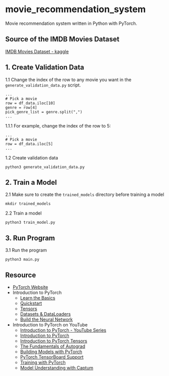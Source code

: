 # movie_recommendation_system
Movie recommendation system written in Python with PyTorch.

## Source of the IMDB Movies Dataset
[IMDB Movies Dataset - kaggle](https://www.kaggle.com/datasets/harshitshankhdhar/imdb-dataset-of-top-1000-movies-and-tv-shows)

## 1. Create Validation Data

1.1 Change the index of the row to any movie you want in the `generate_validation_data.py` script.
```
...
# Pick a movie
row = df_data.iloc[10]
genre = row[4]
pick_genre_list = genre.split(",")
...
```

1.1.1 For example, change the index of the row to 5:
```
...
# Pick a movie
row = df_data.iloc[5]
...
```

1.2 Create validation data
```
python3 generate_validation_data.py
```

## 2. Train a Model
2.1 Make sure to create the `trained_models` directory before training a model
```
mkdir trained_models
```

2.2 Train a model
```
python3 train_model.py
```

## 3. Run Program
3.1 Run the program
```
python3 main.py
```

## Resource
- [PyTorch Website](https://pytorch.org)
- Introduction to PyTorch
  - [Learn the Basics](https://pytorch.org/tutorials/beginner/basics/intro.html)
  - [Quickstart](https://pytorch.org/tutorials/beginner/basics/quickstart_tutorial.html)
  - [Tensors](https://pytorch.org/tutorials/beginner/basics/tensorqs_tutorial.html)
  - [Datasets & DataLoaders](https://pytorch.org/tutorials/beginner/basics/data_tutorial.html)
  - [Build the Neural Network](https://pytorch.org/tutorials/beginner/basics/buildmodel_tutorial.html)
- Introduction to PyTorch on YouTube
  - [Introduction to PyTorch - YouTube Series](https://pytorch.org/tutorials/beginner/introyt.html)
  - [Introduction to PyTorch](https://pytorch.org/tutorials/beginner/introyt/introyt1_tutorial.html)
  - [Introduction to PyTorch Tensors](https://pytorch.org/tutorials/beginner/introyt/tensors_deeper_tutorial.html)
  - [The Fundamentals of Autograd](https://pytorch.org/tutorials/beginner/introyt/autogradyt_tutorial.html)
  - [Building Models with PyTorch](https://pytorch.org/tutorials/beginner/introyt/modelsyt_tutorial.html)
  - [PyTorch TensorBoard Support](https://pytorch.org/tutorials/beginner/introyt/tensorboardyt_tutorial.html)
  - [Training with PyTorch](https://pytorch.org/tutorials/beginner/introyt/trainingyt.html)
  - [Model Understanding with Captum](https://pytorch.org/tutorials/beginner/introyt/captumyt.html)
